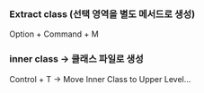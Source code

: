 ### Extract class (선택 영역을 별도 메서드로 생성)
Option + Command + M

### inner class → 클래스 파일로 생성 
Control + T → Move Inner Class to Upper Level...

